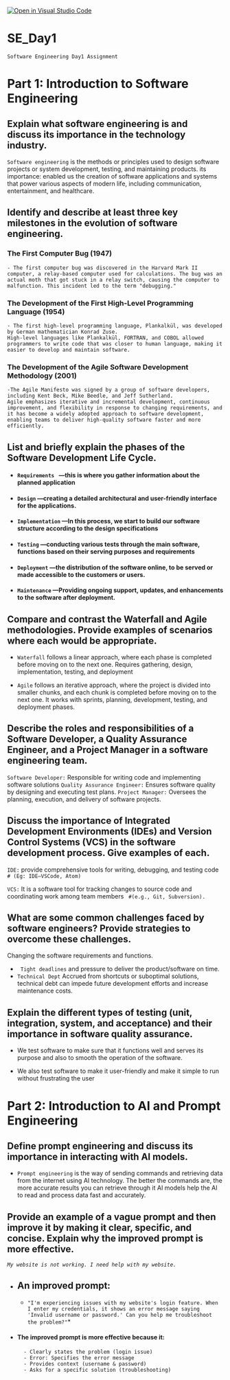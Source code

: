 [![Open in Visual Studio Code](https://classroom.github.com/assets/open-in-vscode-2e0aaae1b6195c2367325f4f02e2d04e9abb55f0b24a779b69b11b9e10269abc.svg)](https://classroom.github.com/online_ide?assignment_repo_id=18326391&assignment_repo_type=AssignmentRepo)

# SE_Day1
`Software Engineering Day1 Assignment`

# Part 1: Introduction to Software Engineering

## Explain what software engineering is and discuss its importance in the technology industry.

``Software engineering`` is the methods or principles used to design software projects or system development, testing, and maintaining products. its importance: enabled us the creation of software applications and systems that power various aspects of modern life, including communication, entertainment, and healthcare.

## Identify and describe at least three key milestones in the evolution of software engineering.

### The First Computer Bug (1947)
    - The first computer bug was discovered in the Harvard Mark II computer, a relay-based computer used for calculations. The bug was an actual moth that got stuck in a relay switch, causing the computer to malfunction. This incident led to the term "debugging."

 ### The Development of the First High-Level Programming Language (1954)
    - The first high-level programming language, Plankalkül, was developed by German mathematician Konrad Zuse.
    High-level languages like Plankalkül, FORTRAN, and COBOL allowed programmers to write code that was closer to human language, making it easier to develop and maintain software.
### The Development of the Agile Software Development Methodology (2001)
    -The Agile Manifesto was signed by a group of software developers, including Kent Beck, Mike Beedle, and Jeff Sutherland.
    Agile emphasizes iterative and incremental development, continuous improvement, and flexibility in response to changing requirements, and it has become a widely adopted approach to software development, enabling teams to deliver high-quality software faster and more efficiently.


## List and briefly explain the phases of the Software Development Life Cycle.

- #### ``Requirements `` —this is where you gather information about the planned application
- #### ``Design`` —creating a detailed architectural and user-friendly interface for the applications.
- #### ``Implementation`` —In this process, we start to build our software structure according to the design specifications
- #### ``Testing`` —conducting various tests through the main software, functions based on their serving purposes and requirements
- #### ``Deployment`` —the distribution of the software online, to be served or made accessible to the customers or users. 
- #### ``Maintenance`` —Providing ongoing support, updates, and enhancements to the software after deployment.


## Compare and contrast the Waterfall and Agile methodologies. Provide examples of scenarios where each would be appropriate.
- ``Waterfall`` follows a linear approach, where each phase is completed before moving on to the next one. Requires gathering, design, implementation, testing, and deployment

- ``Agile`` follows an iterative approach, where the project is divided into smaller chunks, and each chunk is completed before moving on to the next one. It works with sprints, planning, development, testing, and deployment phases.



## Describe the roles and responsibilities of a Software Developer, a Quality Assurance Engineer, and a Project Manager in a software engineering team.

``Software Developer:`` Responsible for writing code and implementing software solutions
``Quality Assurance Engineer:`` Ensures software quality by designing and executing test plans.
``Project Manager:`` Oversees the planning, execution, and delivery of software projects.


## Discuss the importance of Integrated Development Environments (IDEs) and Version Control Systems (VCS) in the software development process. Give examples of each.

``IDE:``  provide comprehensive tools for writing, debugging, and testing code ``` # (Eg: IDE—VSCode, Atom)```

``VCS:`` It is a software tool for tracking changes to source code and coordinating work among team members `` #(e.g., Git, Subversion).``


## What are some common challenges faced by software engineers? Provide strategies to overcome these challenges.
Changing the software requirements and functions.

- `` Tight deadlines`` and pressure to deliver the product/software on time.
- ``Technical Dept`` Accrued from shortcuts or suboptimal solutions, technical debt can impede future development efforts and increase maintenance costs.


## Explain the different types of testing (unit, integration, system, and acceptance) and their importance in software quality assurance.

- We test software to make sure that it functions well and serves its purpose and also to smooth the operation of the software.

- We also test software to make it user-friendly and make it simple to run without frustrating the user 


# Part 2: Introduction to AI and Prompt Engineering


## Define prompt engineering and discuss its importance in interacting with AI models.
- ``Prompt engineering`` is the way of sending commands and retrieving data from the internet using AI technology. The better the commands are, the more accurate results you can retrieve through it
AI models help the AI to read and process data fast and accurately.


## Provide an example of a vague prompt and then improve it by making it clear, specific, and concise. Explain why the improved prompt is more effective.

*``My website is not working. I need help with my website.``*

- ## An improved prompt:
    * ``"I'm experiencing issues with my website's login feature. When I enter my credentials, it shows an error message saying 'Invalid username or password.' Can you help me troubleshoot the problem?"``*

- #### The improved prompt is more effective because it:
        - Clearly states the problem (login issue)
        - Error: Specifies the error message
        - Provides context (username & password)
        - Asks for a specific solution (troubleshooting)
